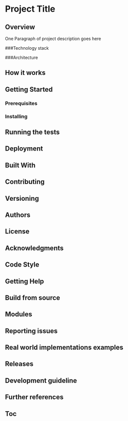 # Project Title

## Overview

One Paragraph of project description goes here

###Technology stack

###Architecture

## How it works

## Getting Started

### Prerequisites

### Installing


## Running the tests



## Deployment


## Built With


## Contributing


## Versioning

## Authors

## License

## Acknowledgments

## Code Style

## Getting Help

## Build from source

## Modules

## Reporting issues

## Real world implementations examples

## Releases

## Development guideline

## Further references

## Toc




